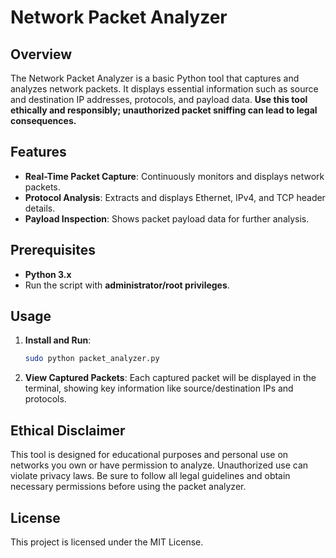 # Network Packet Analyzer

## Overview

The Network Packet Analyzer is a basic Python tool that captures and analyzes network packets. It displays essential information such as source and destination IP addresses, protocols, and payload data. **Use this tool ethically and responsibly; unauthorized packet sniffing can lead to legal consequences.**

## Features

- **Real-Time Packet Capture**: Continuously monitors and displays network packets.
- **Protocol Analysis**: Extracts and displays Ethernet, IPv4, and TCP header details.
- **Payload Inspection**: Shows packet payload data for further analysis.

## Prerequisites

- **Python 3.x**
- Run the script with **administrator/root privileges**.

## Usage

1. **Install and Run**:
    ```bash
    sudo python packet_analyzer.py
    ```

2. **View Captured Packets**:
    Each captured packet will be displayed in the terminal, showing key information like source/destination IPs and protocols.

## Ethical Disclaimer

This tool is designed for educational purposes and personal use on networks you own or have permission to analyze. Unauthorized use can violate privacy laws. Be sure to follow all legal guidelines and obtain necessary permissions before using the packet analyzer.

## License

This project is licensed under the MIT License.

